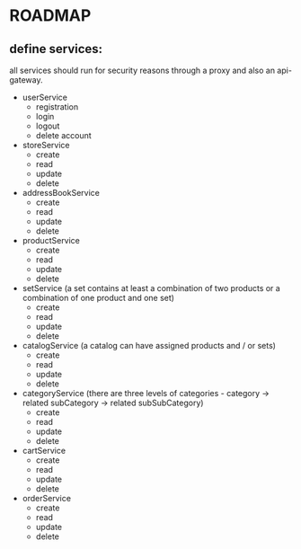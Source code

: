 # ROADMAP

## define services:
all services should run  for security reasons through a proxy and also an api-gateway.

- userService 
    - registration
    - login
    - logout
    - delete account
- storeService
    - create
    - read
    - update
    - delete
- addressBookService
    - create
    - read
    - update
    - delete
- productService 
    - create
    - read
    - update
    - delete
- setService (a set contains at least a combination of two products or a combination of one product and one set)
    - create
    - read
    - update
    - delete
- catalogService (a catalog can have assigned products and / or sets)
    - create
    - read
    - update
    - delete
- categoryService (there are three levels of categories - category -> related subCategory -> related subSubCategory)
    - create
    - read
    - update
    - delete
- cartService
    - create
    - read
    - update
    - delete
- orderService
    - create
    - read
    - update
    - delete